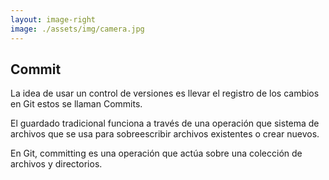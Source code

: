 ```yaml
---
layout: image-right
image: ./assets/img/camera.jpg
---
```


<div class="flex h-full flex-col items-center justify-center">

  <div class="w-full">

  ## Commit
  </div>

  La idea de usar un control de versiones es llevar el registro de los cambios en Git estos se llaman Commits.

  El guardado tradicional funciona a través de una operación que sistema de archivos que se usa para sobreescribir archivos existentes o crear nuevos.
  
  En Git, committing es una operación que actúa sobre una colección de archivos y directorios.
</div>

